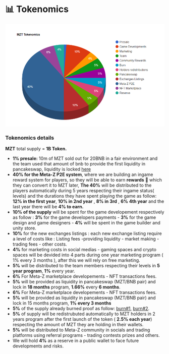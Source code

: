 # 📊 Tokenomics

![MZT total supply = 1B Token](<../.gitbook/assets/MZT tokenomics.PNG>)

### Tokenomics details

**MZT** total supply = **1B Token.**

* **1% presale:** 10m of MZT sold out for 20BNB in a fair environment and the team used that amount of bnb to provide the first liquidity in pancakeswap, liquidity is locked [here](https://deeplock.io/lock/0x571986D509D4F6f85858b5846151Dc572484B94e)
* **40% for the Meta-Z P2E system**, where we are building an ingame reward system for players, so they will be able to earn **rewards** :gem: which they can convert it to MZT later, **The 40%** will be distributed to the players automatically during 5 years respecting their ingame status( levels) and the durations they have spent playing the game as follow: **12% in the first year**, **10% in 2nd year** , **8% in 3rd** , **6% 4th year** and the last year there will be **4% to earn.**
* **10% of the supply** will be spent for the game developement respectively as follow : **3%** for the game developers payments - **3%** for the game design and game designers - **4%** will be spent in the game builder and unity store.
* **10%** for the new exchanges listings : each new exchange listing require a level of costs like : Listing fees -providing liquidity - market making - trading fees - other costs.
* **4%** for marketing costs in social medias - gaming spaces and crypto spaces will be devided into 4 parts during one year marketing program ( 1% every 3 months ), after this we will rely on free marketing.
* **5%** will be distributed to the team members respecting their levels in **5 year program**, **1%** every year.
* **6%** For Meta-Z marketplace developements - NFT transactions fees.
* **5%** will be provided as liquidity in pancakeswap (MZT/BNB pair) and lock in **18 months** program, **1.66%** every **6 months**.
* **6%** For Meta-Z marketplace developements - NFT transactions fees.
* **5%** will be provided as liquidity in pancakeswap (MZT/BNB pair) and lock in 15 months program, **1% every 3 months**
* **5%** of the supply already burned proof as follow: [burn#1](https://bscscan.com/tx/0x79246264cb787bc5c6500ff8fb11157230205778ae58ce59648908b6f4f6e50f), [burn#2](https://bscscan.com/tx/0x3eb4ce42ad57ceb88a7f86dc55e9387e58655197e8829ebf48b0c0efd5036390).
* **5%** of supply will be redistrubuted automatically to MZT holders in 2 years program after the first launch of the token ( **2.5% each year**) respecting the amount of MZT they are holding in their wallets.
* **5%** will be distributed to Meta-Z community in socials and trading platforms using referral programs - trading contests prizes and others.
* We will hold **4%** as a reserve in a public wallet to face future developments and risks.
